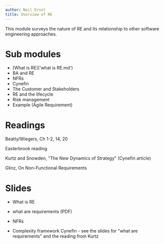 ```yaml
---
author: Neil Ernst
title: Overview of RE
---
```


This module surveys the nature of RE and its relationship to other software engineering approaches.

# Sub modules
- [What is RE]('what is RE.md')
- BA and RE
- NFRs
- Cynefin
- The Customer and Stakeholders
- RE and the lifecycle
- Risk management
- Example (Agile Requirement) 

# Readings
Beatty/Wiegers, Ch 1-2, 14, 20

Easterbrook reading

Kurtz and Snowden, "The New Dynamics of Strategy" (Cynefin article)

Glinz, On Non-Functional Requirements

# Slides
* What is RE

* what are requirements (PDF)

* NFRs

* Complexity framework Cynefin - see the slides for "what are requirements" and the reading from Kurtz